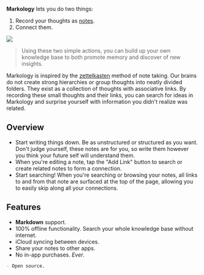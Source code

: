 **Markology** lets you do two things:

1. Record your thoughts as [notes](/1624369519.md).
2. Connect them.

![](/Connections.png)

> Using these two simple actions, you can build up your own knowledge base to both promote memory and discover of new insights.

Markology is inspired by the [zettelkasten](https://en.wikipedia.org/wiki/Zettelkasten) method of note taking. Our brains do not create strong hierarchies or group thoughts into neatly divided folders. They exist as a collection of thoughts with associative links. By recording these small thoughts and their links, you can search for ideas in Markology and surprise yourself with information you didn't realize was related.

## Overview

- Start writing things down. Be as unstructured or structured as you want. Don't judge yourself, these notes are for you, so write them however you think your future self will understand them.
- When you're editing a note, tap the "Add Link" button to search or create related notes to form a connection.
- Start searching! When you're searching or browsing your notes, all links to and from that note are surfaced at the top of the page, allowing you to easily skip along all your connections.

## Features

- **Markdown** support.
- 100% offline functionality. Search your whole knowledge base without internet.
- iCloud syncing between devices.
- Share your notes to other apps.
- No in-app purchases. *Ever*.
```markdown
- Open source.
```
